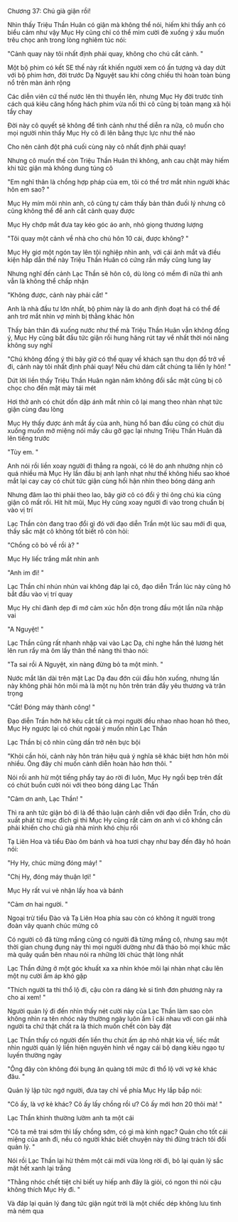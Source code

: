 




Chương 37: Chú già giận rồi!

Nhìn thấy Triệu Thần Huân có giận mà không thể nói, hiếm khi thấy anh có biểu cảm như vậy Mục Hy cũng chỉ có thể mỉm cười đè xuống ý xấu muốn trêu chọc anh trong lòng nghiêm túc nói:

"Cảnh quay này tôi nhất định phải quay, không cho chú cắt cảnh. "

Một bộ phim có kết SE thế này rất khiến người xem có ấn tượng và day dứt với bộ phim hơn, đời trước Dạ Nguyệt sau khi công chiếu thì hoàn toàn bùng nổ trên màn ảnh rộng

Các diễn viên cứ thế nước lên thì thuyền lên, nhưng Mục Hy đời trước tính cách quá kiêu căng hống hách phim vừa nổi thì cô cũng bị toàn mạng xã hội tẩy chay

Đời này cô quyết sẽ không để tình cảnh như thế diễn ra nữa, cô muốn cho mọi người nhìn thấy Mục Hy cô đi lên bằng thực lực như thế nào

Cho nên cảnh đột phá cuối cùng này cô nhất định phải quay!

Nhưng cô muốn thế còn Triệu Thần Huân thì không, anh cau chặt mày hiếm khi tức giận mà không dung túng cô

"Em nghĩ thân là chồng hợp pháp của em, tôi có thể trơ mắt nhìn người khác hôn em sao? "

Mục Hy mím môi nhìn anh, cô cũng tự cảm thấy bản thân đuối lý nhưng cô cũng không thể để anh cắt cảnh quay được

Mục Hy chớp mắt đưa tay kéo góc áo anh, nhỏ giọng thương lượng

"Tôi quay một cảnh về nhà cho chú hôn 10 cái, được không? "

Mục Hy giơ một ngón tay lên tội nghiệp nhìn anh, với cái ánh mắt và điều kiện hấp dẫn thế này Triệu Thần Huân có cứng rắn mấy cũng lung lay


Nhưng nghĩ đến cảnh Lạc Thần sẽ hôn cô, dù lòng có mềm đi nữa thì anh vẫn là không thể chấp nhận

"Không được, cảnh này phải cắt! "

Anh là nhà đầu tư lớn nhất, bộ phim này là do anh định đoạt há có thể để anh trơ mắt nhìn vợ mình bị thằng khác hôn

Thấy bản thân đã xuống nước như thế mà Triệu Thần Huân vẫn không đồng ý, Mục Hy cũng bắt đầu tức giận rồi hung hăng rút tay về nhất thời nói năng không suy nghĩ

"Chú không đồng ý thì bây giờ có thể quay về khách sạn thu dọn đồ trở về đi, cảnh này tôi nhất định phải quay! Nếu chú dám cắt chúng ta liền ly hôn! "

Dứt lời liền thấy Triệu Thần Huân ngàn năm không đổi sắc mặt cũng bị cô chọc cho đến mặt mày tái mét

Hơi thở anh có chút dồn dập ánh mắt nhìn cô lại mang theo nhàn nhạt tức giận cùng đau lòng

Mục Hy thấy được ánh mắt ấy của anh, hùng hổ ban đầu cũng có chút dịu xuống muốn mở miệng nói mấy câu gỡ gạc lại nhưng Triệu Thần Huân đã lên tiếng trước

"Tùy em. "

Anh nói rồi liền xoay người đi thẳng ra ngoài, có lẽ do anh nhường nhịn cô quá nhiều mà Mục Hy lần đầu bị anh lạnh nhạt như thế không hiểu sao khoé mắt lại cay cay có chút tức giận cùng hối hận nhìn theo bóng dáng anh

Nhưng đâm lao thì phải theo lao, bây giờ cô có đổi ý thì ông chú kia cũng giận cô mất rồi. Hít hít mũi, Mục Hy cũng xoay người đi vào trong chuẩn bị vào vị trí

Lạc Thần còn đang trao đổi gì đó với đạo diễn Trần một lúc sau mới đi qua, thấy sắc mặt cô không tốt biết rõ còn hỏi:

"Chồng cô bỏ về rồi à? "

Mục Hy liếc trắng mắt nhìn anh

"Anh im đi! "

Lạc Thần chỉ nhún nhún vai không đáp lại cô, đạo diễn Trần lúc này cũng hô bắt đầu vào vị trí quay

Mục Hy chỉ đành dẹp đi mớ cảm xúc hỗn độn trong đầu một lần nữa nhập vai

"A Nguyệt! "


Lạc Thần cũng rất nhanh nhập vai vào Lạc Dạ, chỉ nghe hắn thê lương hét lên run rẩy mà ôm lấy thân thể nàng thì thào nói:

"Ta sai rồi A Nguyệt, xin nàng đừng bỏ ta một mình. "

Nước mắt lăn dài trên mặt Lạc Dạ đau đớn cúi đầu hôn xuống, nhưng lần này không phải hôn môi mà là một nụ hôn trên trán đầy yêu thương và trân trọng

"Cắt! Đóng máy thành công! "

Đạo diễn Trần hớn hở kêu cắt tất cả mọi người đều nhao nhao hoan hô theo, Mục Hy ngược lại có chút ngoài ý muốn nhìn Lạc Thần

Lạc Thần bị cô nhìn cũng dần trở nên bực bội

"Khỏi cần hỏi, cảnh này hôn trán hiệu quả ý nghĩa sẽ khác biệt hơn hôn môi nhiều. Ông đây chỉ muốn cảnh diễn hoàn hảo hơn thôi. "

Nói rồi anh hừ một tiếng phẩy tay áo rời đi luôn, Mục Hy ngồi bẹp trên đất có chút buồn cười nói với theo bóng dáng Lạc Thần

"Cảm ơn anh, Lạc Thần! "

Thì ra anh tức giận bỏ đi là để thảo luận cảnh diễn với đạo diễn Trần, cho dù xuất phát từ mục đích gì thì Mục Hy cũng rất cảm ơn anh vì cô không cần phải khiến cho chú già nhà mình khó chịu rồi

Tạ Liên Hoa và tiểu Đào ôm bánh và hoa tươi chạy như bay đến đây hô hoán nói:

"Hy Hy, chúc mừng đóng máy! "

"Chị Hy, đóng máy thuận lợi! "

Mục Hy rất vui vẻ nhận lấy hoa và bánh

"Cảm ơn hai người. "

Ngoại trừ tiểu Đào và Tạ Liên Hoa phía sau còn có không ít người trong đoàn vây quanh chúc mừng cô

Có người cô đã từng mắng cũng có người đã từng mắng cô, nhưng sau một thời gian chung đụng này thì mọi người dường như đã tháo bỏ mọi khúc mắc mà quây quần bên nhau nói ra những lời chúc thật lòng nhất


Lạc Thần đứng ở một góc khuất xa xa nhìn khóe môi lại nhàn nhạt câu lên một nụ cười ấm áp khó gặp

"Thích người ta thì thổ lộ đi, cậu còn ra dáng kẻ si tình đơn phương này ra cho ai xem! "

Người quản lý đi đến nhìn thấy nét cười này của Lạc Thần làm sao còn không nhìn ra tên nhóc này thường ngày luôn ầm ĩ cãi nhau với con gái nhà người ta chứ thật chất ra là thích muốn chết còn bày đặt

Lạc Thần thấy có người đến liền thu chút ấm áp nhỏ nhặt kia về, liếc mắt nhìn người quản lý liền hiện nguyên hình về ngay cái bộ dạng kiêu ngạo tự luyến thường ngày

"Ông đây còn không đói bụng ăn quàng tới mức đi thổ lộ với vợ kẻ khác đâu. "

Quản lý lập tức ngớ người, đưa tay chỉ về phía Mục Hy lắp bắp nói:

"Cô ấy, là vợ kẻ khác? Cô ấy lấy chồng rồi ư? Cô ấy mới hơn 20 thôi mà! "

Lạc Thần khinh thường lườm anh ta một cái

"Cô ta mê trai sớm thì lấy chồng sớm, có gì mà kinh ngạc? Quản cho tốt cái miệng của anh đi, nếu có người khác biết chuyện này thì đừng trách tôi đổi quản lý. "

Nói rồi Lạc Thần lại hừ thêm một cái mới vừa lòng rời đi, bỏ lại quản lý sắc mặt hết xanh lại trắng

"Thằng nhóc chết tiệt chỉ biết uy hiếp anh đây là giỏi, có ngon thì nói cậu không thích Mục Hy đi. "

Và đáp lại quản lý đang tức giận ngút trời là một chiếc dép không lưu tình mà ném qua




